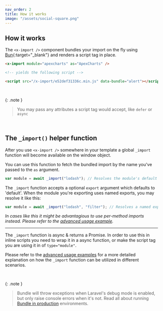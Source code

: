 ```yaml
---
nav_order: 2
title: How it works
image: "/assets/social-square.png"
---
```


## How it works

The `<x-import />` component bundles your import on the fly using [Bun](https://bun.sh){:target="\_blank"} and renders a script tag in place.

```html
<x-import module="apexcharts" as="ApexCharts" />

<!-- yields the following script -->

<script src="/x-import/e52def31336c.min.js" data-bundle="alert"></script>
```

<br />

{: .note }

> You may pass any attributes a script tag would accept, like `defer` or `async`

<br />

## The `_import()` helper function

After you use `<x-import />` somewhere in your template a global `_import` function will become available on the window object.

You can use this function to fetch the bundled import by the name you've passed to the `as` argument.

```js
var module = await _import("lodash"); // Resolves the module's default export
```

The `_import` function accepts a optional `export` argument which defaults to 'default'. When the module you're exporting uses named exports, you may resolve it like this:

```js
var module = await _import("lodash", "filter"); // Resolves a named export 'filter'
```

_In cases like this it might be advantagious to use per-method imports instead. Please refer to the [advanced usage example](/bundle/advanced-usage.html#per-method-exports)._

---

The `_import` function is async & returns a Promise. In order to use this in inline scripts you need to wrap it in a async function, or make the script tag you are using it in of `type="module"`.

Please refer to the [advanced usage examples](/bundle/advanced-usage.html) for a more detailed explanation on how the `_import` function can be utilized in different scenarios.

<br />

{: .note }

> Bundle will throw exceptions when Laravel's debug mode is enabled, but only raise console errors when it's not. Read all about running [Bundle in production](https://laravel-bundle.dev/production-builds.html) environments.

<br />
